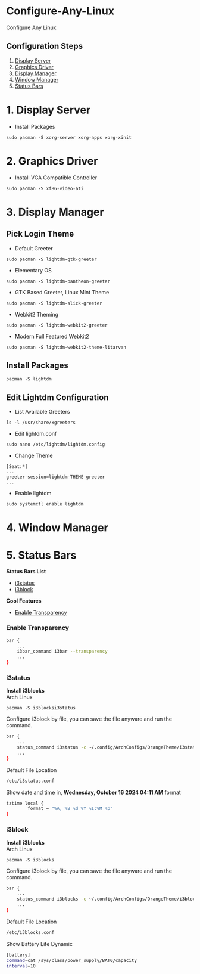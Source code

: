 # Configure-Any-Linux
Configure Any Linux

## Configuration Steps
1. [Display Server](#20-Display-Server)
2. [Graphics Driver](#21-Graphics-Driver)
3. [Display Manager](#22-Display-Manager)
4. [Window Manager](#23-Window-Manager)
5. [Status Bars](#5-status-bars)


# 1. Display Server
* Install Packages
```shell
sudo pacman -S xorg-server xorg-apps xorg-xinit
```



# 2. Graphics Driver
* Install VGA Compatible Controller
```shell
sudo pacman -S xf86-video-ati
```



# 3. Display Manager
## Pick Login Theme
* Default Greeter
```shell
sudo pacman -S lightdm-gtk-greeter
```
* Elementary OS
```shell
sudo pacman -S lightdm-pantheon-greeter
```
* GTK Based Greeter, Linux Mint Theme
```shell
sudo pacman -S lightdm-slick-greeter
```
* Webkit2 Theming
```shell
sudo pacman -S lightdm-webkit2-greeter
```
* Modern Full Featured Webkit2
```shell
sudo pacman -S lightdm-webkit2-theme-litarvan
```
## Install Packages
```shell
pacman -S lightdm
```
## Edit Lightdm Configuration
* List Available Greeters
```shell
ls -l /usr/share/xgreeters
```
* Edit lightdm.conf
```shell
sudo nano /etc/lightdm/lightdm.config
```
* Change Theme
```shell
[Seat:*]
...
greeter-session=lightdm-THEME-greeter
...
```
* Enable lightdm
```shell
sudo systemctl enable lightdm
```



# 4. Window Manager



# 5. Status Bars
<b>Status Bars List</b>
* [i3status](#i3status)
* [i3block](#i3block)

<b>Cool Features</b>
* [Enable Transparency](#enable-transparency)

### Enable Transparency
```sh
bar {
    ...
    i3bar_command i3bar --transparency
    ...
}
```

### i3status
<b>Install i3blocks</b><br>
Arch Linux
```
pacman -S i3blocksi3status
```

Configure i3block by file, you can save the file anyware and run the command.
```sh
bar {
    ...
    status_command i3status -c ~/.config/ArchConfigs/OrangeTheme/i3status/i3status.conf
    ...
}
```

Default File Location
```sh
/etc/i3status.conf
```

Show date and time in, <b>Wednesday, October 16 2024 04:11 AM</b> format
```sh
tztime local {
        format = "%A, %B %d %Y %I:%M %p"
}
```

### i3block
<b>Install i3blocks</b><br>
Arch Linux
```
pacman -S i3blocks
```

Configure i3block by file, you can save the file anyware and run the command.
```sh
bar {
    ...
    status_command i3blocks -c ~/.config/ArchConfigs/OrangeTheme/i3blocks/i3blocks.conf
    ...
}
```

Default File Location
```sh
/etc/i3blocks.conf
```

Show Battery Life Dynamic
```sh
[battery]
command=cat /sys/class/power_supply/BAT0/capacity 
interval=10
```
